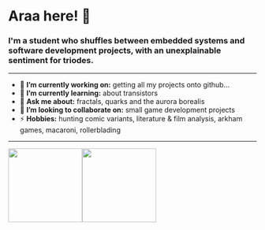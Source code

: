 <h1 align="left"> Araa here! 🪼 </h1>

<h3 align="left">  I'm a student who shuffles between embedded systems and software development projects, with an unexplainable sentiment for triodes. </h3>

---

- 🔭 **I’m currently working on:** getting all my projects onto github...
- 🌱 **I’m currently learning:** about transistors
- 💬 **Ask me about:** fractals, quarks and the aurora borealis 
- 👯 **I’m looking to collaborate on:** small game development projects
- ⚡ **Hobbies:** hunting comic variants, literature & film analysis, arkham games, macaroni, rollerblading
  
---

<a href="https://dewith.co/"><img height="150px" src="https://github-readme-stats.vercel.app/api?username=dewith&show_icons=true&hide_title=true&hide_border=true&theme=gotham" /><img height="150px" src="https://github-readme-stats.vercel.app/api/top-langs/?username=dewith&show_icons=true&hide=jupyter%20notebook,vue,makefile&layout=compact&langs_count=6&hide_title=true&hide_border=true&theme=gotham" /></a>
